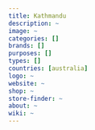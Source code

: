 ```yaml
---
title: Kathmandu
description: ~
image: ~
categories: []
brands: []
purposes: []
types: []
countries: [australia]
logo: ~
website: ~
shop: ~
store-finder: ~
about: ~
wiki: ~
---
```

